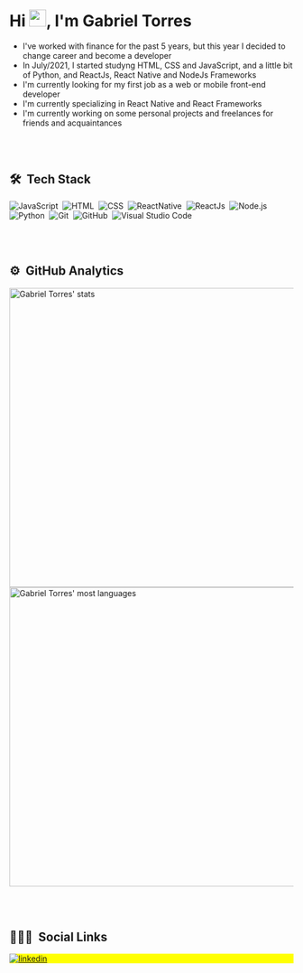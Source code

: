 <h1 align="left">Hi <img src="https://raw.githubusercontent.com/kaueMarques/kaueMarques/master/hi.gif" width="30px">, I'm Gabriel Torres</h1>

- I've worked with finance for the past 5 years, but this year I decided to change career and become a developer
- In July/2021, I started studyng HTML, CSS and JavaScript, and a little bit of Python, and ReactJs, React Native and NodeJs Frameworks
- I'm currently looking for my first job as a web or mobile front-end developer
- I'm currently specializing in React Native and React Frameworks
- I'm currently working on some personal projects and freelances for friends and acquaintances

<br><br>

## 🛠 &nbsp;Tech Stack

![JavaScript](https://img.shields.io/badge/-JavaScript-05122A?style=flat&logo=javascript)&nbsp;
![HTML](https://img.shields.io/badge/-HTML-05122A?style=flat&logo=HTML5)&nbsp;
![CSS](https://img.shields.io/badge/-CSS-05122A?style=flat&logo=CSS3&logoColor=1572B6)&nbsp;
![ReactNative](https://img.shields.io/badge/-ReactNative-05122A?style=flat&logo=react)&nbsp;
![ReactJs](https://img.shields.io/badge/-React-05122A?style=flat&logo=react)&nbsp;
![Node.js](https://img.shields.io/badge/-Node.js-05122A?style=flat&logo=node.js)&nbsp;
![Python](https://img.shields.io/badge/-Python-05122A?style=flat&logo=python)&nbsp;
![Git](https://img.shields.io/badge/-Git-05122A?style=flat&logo=git)&nbsp;
![GitHub](https://img.shields.io/badge/-GitHub-05122A?style=flat&logo=github)&nbsp;
![Visual Studio Code](https://img.shields.io/badge/-Visual%20Studio%20Code-05122A?style=flat&logo=visual-studio-code&logoColor=007ACC)&nbsp;

<br><br>

## ⚙️ &nbsp;GitHub Analytics

<p align="left">
<img width="530em" src="https://github-readme-stats-sigma-seven.vercel.app/api?username=gvtorress&show_icons=true&theme=vision-friendly-dark" alt="Gabriel Torres' stats"/>
<img width="530em" src="https://github-readme-stats-sigma-seven.vercel.app/api/top-langs/?username=gvtorress&layout=compact&langs_count=6" alt="Gabriel Torres' most languages"/>
</p>

<br><br>

## 👨🏽‍🦲 &nbsp;Social Links

<p align="left" style="background:yellow">
<a href="https://www.linkedin.com/in/gabriel-torres-05013357/" target="_blank">
  <img align="center" src="https://img.shields.io/badge/-GabrielTorres-05122A?style=flat&logo=linkedin" alt="linkedin"/>
</a>
</p>

<!--
**gvtorress/gvtorress** is a ✨ _special_ ✨ repository because its `README.md` (this file) appears on your GitHub profile.

Here are some ideas to get you started:

- 🔭 I’m currently working on ...
- 🌱 I’m currently learning ...
- 👯 I’m looking to collaborate on ...
- 🤔 I’m looking for help with ...
- 💬 Ask me about ...
- 📫 How to reach me: ...
- 😄 Pronouns: ...
- ⚡ Fun fact: ...
-->

